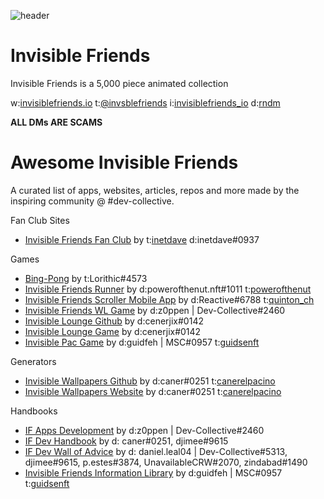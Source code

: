 
![header](https://pbs.twimg.com/profile_banners/1457443615542636545/1646482990/1500x500)

# Invisible Friends
Invisible Friends is a 5,000 piece animated collection

w:[invisiblefriends.io](https://invisiblefriends.io/) 
t:[@invsblefriends](https://twitter.com/InvsbleFriends) 
i:[invisiblefriends_io](https://www.instagram.com/invisiblefriends_io/) 
d:[rndm](https://discord.gg/rndm)

**ALL DMs ARE SCAMS**

# Awesome Invisible Friends
A curated list of apps, websites, articles, repos and more made by the inspiring community @ #dev-collective.

Fan Club Sites
- [Invisible Friends Fan Club](https://invisiblefc.com/) by t:[inetdave](https://twitter.com/inetdave) d:inetdave#0937

Games
- [Bing-Pong](https://github.com/Invisible-Devs/bing-pong) by t:Lorithic#4573
- [Invisible Friends Runner](https://www.powerofthenut.xyz/) by d:powerofthenut.nft#1011 t:[powerofthenut](https://twitter.com/powerofthenut)
- [Invisible Friends Scroller Mobile App](https://testflight.apple.com/join/p1xTBiS2) by d:Reactive#6788 t:[quinton_ch](https://twitter.com/quinton_ch)
- [Invisible Friends WL Game](https://if-wl.dvlpr.app/) by d:z0ppen | Dev-Collective#2460
- [Invisible Lounge Github](https://github.com/younver/invisible-lounge) by d:cenerjix#0142
- [Invisible Lounge Game](https://invisible-lounge.herokuapp.com/) by d:cenerjix#0142
- [Invisible Pac Game](https://www.invisible-pac.xyz/) by d:guidfeh | MSC#0957 t:[guidsenft](https://twitter.com/guidsenft)

Generators
- [Invisible Wallpapers Github](https://github.com/Canerelpacino/inv-wallpapers) by d:caner#0251 t:[canerelpacino](https://twitter.com/canerelpacino)
- [Invisible Wallpapers Website](http://inv-wallpapers.herokuapp.com/) by d:caner#0251 t:[canerelpacino](https://twitter.com/canerelpacino)

Handbooks
- [IF Apps Development](https://educated-capri-0eb.notion.site/IF-Apps-Development-79bab71d3ab748ec8f4fce76ff55b358) by d:z0ppen | Dev-Collective#2460
- [IF Dev Handbook](https://cloud-fern-8be.notion.site/IF-Dev-Handbook-60a3ac9acebc41ef9fa48dbb05f0a75e) by d: caner#0251, djimee#9615
- [IF Dev Wall of Advice](https://cloud-fern-8be.notion.site/IF-Dev-Wall-of-Advice-2710f33b9bda4c0b837f5824e663e2b5) by d: daniel.leal04 | Dev-Collective#5313,  djimee#9615, p.estes#3874, UnavailableCRW#2070, zindabad#1490
- [Invisible Friends Information Library](https://guidsen.notion.site/guidsen/Invisible-friends-information-library-6566eafb29994031bfe5c9ca77322c0d) by d:guidfeh | MSC#0957 t:[guidsenft](https://twitter.com/guidsenft)
